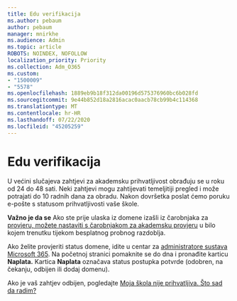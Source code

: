 ```yaml
---
title: Edu verifikacija
ms.author: pebaum
author: pebaum
manager: mnirkhe
ms.audience: Admin
ms.topic: article
ROBOTS: NOINDEX, NOFOLLOW
localization_priority: Priority
ms.collection: Adm_O365
ms.custom:
- "1500009"
- "5578"
ms.openlocfilehash: 1889eb9b18f312da00196d575376960bc6b028fd
ms.sourcegitcommit: 9e44b852d18a2816acac0aacb78cb99b4c114368
ms.translationtype: MT
ms.contentlocale: hr-HR
ms.lasthandoff: 07/22/2020
ms.locfileid: "45205259"
---
```

# <a name="edu-verification"></a>Edu verifikacija

U većini slučajeva zahtjevi za akademsku prihvatljivost obrađuju se u roku od 24 do 48 sati. Neki zahtjevi mogu zahtijevati temeljitiji pregled i može potrajati do 10 radnih dana za obradu. Nakon dovršetka poslat ćemo poruku e-pošte s statusom prihvatljivosti vaše škole.

**Važno je da se** Ako ste prije ulaska iz domene izašli iz čarobnjaka za [provjeru, možete nastaviti s čarobnjakom za akademsku provjeru](https://go.microsoft.com/fwlink/p/?linkid=2135255) u bilo kojem trenutku tijekom besplatnog probnog razdoblja.

Ako želite provjeriti status domene, idite u centar za [administratore sustava Microsoft 365](https://go.microsoft.com/fwlink/p/?linkid=2024339). Na početnoj stranici pomaknite se do dna i pronađite karticu **Naplata.** Kartica **Naplata** označava status postupka potvrde (odobren, na čekanju, odbijen ili dodaj domenu).

Ako je vaš zahtjev odbijen, pogledajte [Moja škola nije prihvatljiva. Što sad da radim?](https://docs.microsoft.com/microsoft-365/commerce/subscriptions/verify-academic-eligibility#my-school-isnt-eligible-what-do-i-do-now)